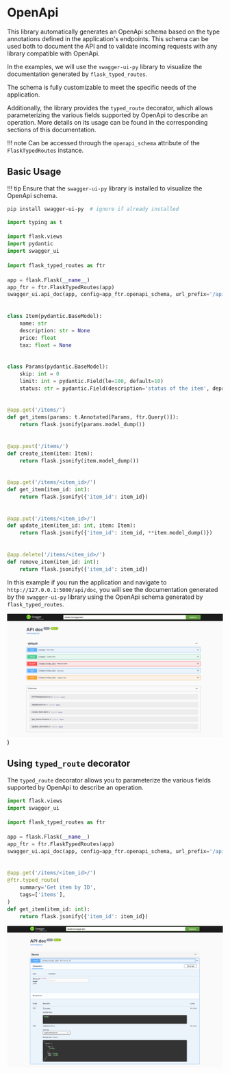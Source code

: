 # OpenApi

This library automatically generates an OpenApi schema based on the type annotations defined in the application's
endpoints. This schema can be used both to document the API and to validate incoming requests with any library
compatible with OpenApi.

In the examples, we will use the `swagger-ui-py` library to visualize the documentation generated by
`flask_typed_routes`.

The schema is fully customizable to meet the specific needs of the application.

Additionally, the library provides the `typed_route` decorator, which allows parameterizing the various fields
supported by OpenApi to describe an operation. More details on its usage can be found in the corresponding sections of
this documentation.

!!! note
    Can be accessed through the `openapi_schema` attribute of the `FlaskTypedRoutes` instance.


## Basic Usage

!!! tip
    Ensure that the `swagger-ui-py` library is installed to visualize the OpenApi schema.

```bash
pip install swagger-ui-py  # ignore if already installed
```

```python
import typing as t

import flask.views
import pydantic
import swagger_ui

import flask_typed_routes as ftr

app = flask.Flask(__name__)
app_ftr = ftr.FlaskTypedRoutes(app)
swagger_ui.api_doc(app, config=app_ftr.openapi_schema, url_prefix='/api/doc', title='API doc')


class Item(pydantic.BaseModel):
    name: str
    description: str = None
    price: float
    tax: float = None


class Params(pydantic.BaseModel):
    skip: int = 0
    limit: int = pydantic.Field(le=100, default=10)
    status: str = pydantic.Field(description='status of the item', deprecated=True, default='active')


@app.get('/items/')
def get_items(params: t.Annotated[Params, ftr.Query()]):
    return flask.jsonify(params.model_dump())


@app.post('/items/')
def create_item(item: Item):
    return flask.jsonify(item.model_dump())


@app.get('/items/<item_id>/')
def get_item(item_id: int):
    return flask.jsonify({'item_id': item_id})


@app.put('/items/<item_id>/')
def update_item(item_id: int, item: Item):
    return flask.jsonify({'item_id': item_id, **item.model_dump()})


@app.delete('/items/<item_id>/')
def remove_item(item_id: int):
    return flask.jsonify({'item_id': item_id})
```

In this example if you run the application and navigate to `http://127.0.0.1:5000/api/doc`, you will see the
documentation generated by the `swagger-ui-py` library using the OpenApi schema generated by `flask_typed_routes`.

![OpenApi Example](./openapi_example1.png))


## Using `typed_route` decorator

The `typed_route` decorator allows you to parameterize the various fields supported by OpenApi to describe an operation.

```python
import flask.views
import swagger_ui

import flask_typed_routes as ftr

app = flask.Flask(__name__)
app_ftr = ftr.FlaskTypedRoutes(app)
swagger_ui.api_doc(app, config=app_ftr.openapi_schema, url_prefix='/api/doc', title='API doc')


@app.get('/items/<item_id>/')
@ftr.typed_route(
    summary='Get item by ID',
    tags=['items'],
)
def get_item(item_id: int):
    return flask.jsonify({'item_id': item_id})
```

![OpenApi Example](./openapi_example2.png)
